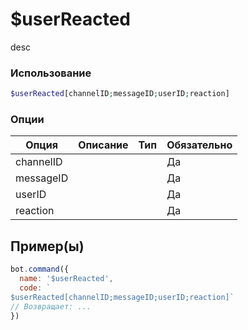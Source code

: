 # $userReacted
desc
### Использование
```php
$userReacted[channelID;messageID;userID;reaction]
```

### Опции

| Опция | Описание | Тип | Обязательно |
|--------|-------------|------|----------|
| channelID |  |  | Да | 
| messageID |  |  | Да | 
| userID |  |  | Да |
| reaction |  |  | Да |
## Пример(ы)

```javascript
bot.command({
  name: '$userReacted',
  code: `
$userReacted[channelID;messageID;userID;reaction]`
// Возвращает: ...
})
```